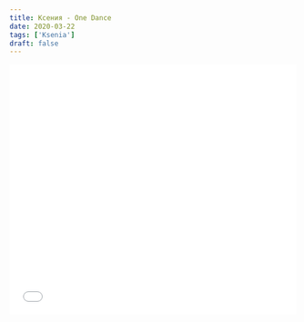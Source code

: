 ```yaml
---
title: Ксения - One Dance
date: 2020-03-22
tags: ['Ksenia']
draft: false
---
```


<iframe src="//vk.com/video_ext.php?oid=140277593&id=456239113&hash=602f5473a16777fa&hd=2"  width=100% height="440" frameborder="0" allowfullscreen></iframe>

